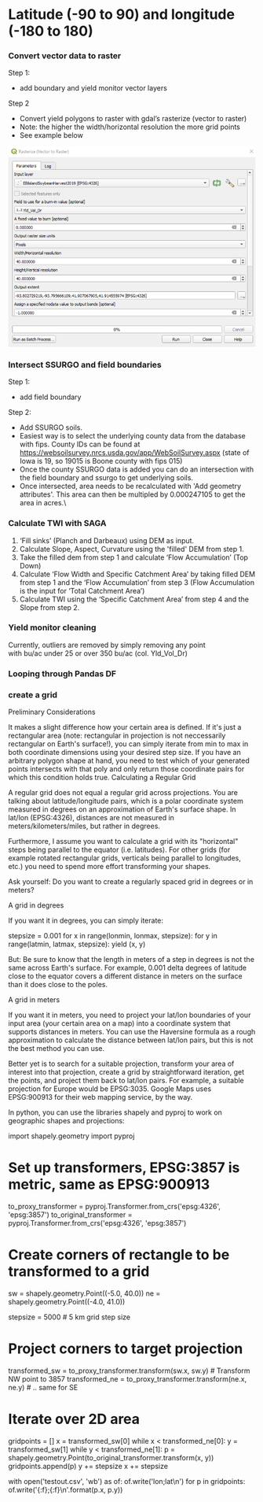 # Latitude (-90 to 90) and longitude (-180 to 180)

### Convert vector data to raster
Step 1:
* add boundary and yield monitor vector layers  

Step 2
* Convert yield polygons to raster with gdal’s rasterize (vector to raster) 
* Note: the higher the width/horizontal resolution the more grid points
* See example below  
  
![Vector to raster conversion example in QGIS/gdal](figures/vector-to-raster.png "Vector to raster conversion in QGIS")  
  
### Intersect SSURGO and field boundaries  
Step 1:
* add field boundary  

Step 2:
* Add SSURGO soils.
* Easiest way is to select the underlying county data from the database with fips. County IDs can be found at https://websoilsurvey.nrcs.usda.gov/app/WebSoilSurvey.aspx (state of Iowa is 19, so 19015 is Boone county with fips 015)
* Once the county SSURGO data is added you can do an intersection with the field boundary and ssurgo to get underlying soils.
* Once intersected, area needs to be recalculated with 'Add geometry attributes'. This area can then be multipled by 0.000247105 to get the area in acres.\

### Calculate TWI with SAGA
1.	‘Fill sinks’ (Planch and Darbeaux) using DEM as input.
2.	Calculate Slope, Aspect, Curvature using the 'filled' DEM from step 1.
3.	Take the filled dem from step 1 and calculate ‘Flow Accumulation’ (Top Down)
4.	Calculate ‘Flow Width and Specific Catchment Area’ by taking filled DEM from step 1 and the ‘Flow Accumulation’ from step 3 (Flow Accumulation is the input for ‘Total Catchment Area’) 
5.	Calculate TWI using the ‘Specific Catchment Area’ from step 4 and the Slope from step 2.

### Yield monitor cleaning
Currently, outliers are removed by simply removing any point  
with bu/ac under 25 or over 350 bu/ac (col. Yld_Vol_Dr)

### Looping through Pandas DF




### create a grid 
Preliminary Considerations

It makes a slight difference how your certain area is defined. If it's just a rectangular area (note: rectangular in projection is not neccessarily rectangular on Earth's surface!), you can simply iterate from min to max in both coordinate dimensions using your desired step size. If you have an arbitrary polygon shape at hand, you need to test which of your generated points intersects with that poly and only return those coordinate pairs for which this condition holds true.
Calculating a Regular Grid

A regular grid does not equal a regular grid across projections. You are talking about latitude/longitude pairs, which is a polar coordinate system measured in degrees on an approximation of Earth's surface shape. In lat/lon (EPSG:4326), distances are not measured in meters/kilometers/miles, but rather in degrees.

Furthermore, I assume you want to calculate a grid with its "horizontal" steps being parallel to the equator (i.e. latitudes). For other grids (for example rotated rectangular grids, verticals being parallel to longitudes, etc.) you need to spend more effort transforming your shapes.

Ask yourself: Do you want to create a regularly spaced grid in degrees or in meters?

A grid in degrees

If you want it in degrees, you can simply iterate:

stepsize = 0.001
for x in range(lonmin, lonmax, stepsize):
    for y in range(latmin, latmax, stepsize):
        yield (x, y)

But: Be sure to know that the length in meters of a step in degrees is not the same across Earth's surface. For example, 0.001 delta degrees of latitude close to the equator covers a different distance in meters on the surface than it does close to the poles.

A grid in meters

If you want it in meters, you need to project your lat/lon boundaries of your input area (your certain area on a map) into a coordinate system that supports distances in meters. You can use the Haversine formula as a rough approximation to calculate the distance between lat/lon pairs, but this is not the best method you can use.

Better yet is to search for a suitable projection, transform your area of interest into that projection, create a grid by straightforward iteration, get the points, and project them back to lat/lon pairs. For example, a suitable projection for Europe would be EPSG:3035. Google Maps uses EPSG:900913 for their web mapping service, by the way.

In python, you can use the libraries shapely and pyproj to work on geographic shapes and projections:

import shapely.geometry
import pyproj

# Set up transformers, EPSG:3857 is metric, same as EPSG:900913
to_proxy_transformer = pyproj.Transformer.from_crs('epsg:4326', 'epsg:3857')
to_original_transformer = pyproj.Transformer.from_crs('epsg:4326', 'epsg:3857')

# Create corners of rectangle to be transformed to a grid
sw = shapely.geometry.Point((-5.0, 40.0))
ne = shapely.geometry.Point((-4.0, 41.0))

stepsize = 5000 # 5 km grid step size

# Project corners to target projection
transformed_sw = to_proxy_transformer.transform(sw.x, sw.y) # Transform NW point to 3857
transformed_ne = to_proxy_transformer.transform(ne.x, ne.y) # .. same for SE

# Iterate over 2D area
gridpoints = []
x = transformed_sw[0]
while x < transformed_ne[0]:
    y = transformed_sw[1]
    while y < transformed_ne[1]:
        p = shapely.geometry.Point(to_original_transformer.transform(x, y))
        gridpoints.append(p)
        y += stepsize
    x += stepsize

with open('testout.csv', 'wb') as of:
    of.write('lon;lat\n')
    for p in gridpoints:
        of.write('{:f};{:f}\n'.format(p.x, p.y))
